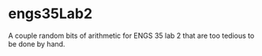 # engs35Lab2
A couple random bits of arithmetic for ENGS 35 lab 2 that are too tedious to be done by hand.
